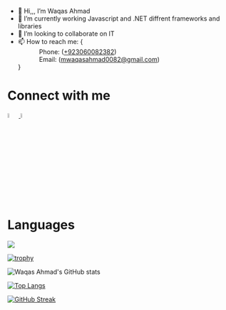 - 👋 Hi,,, I’m Waqas Ahmad
- 🌱 I’m currently working Javascript and .NET diffrent frameworks and libraries
- 💞️ I’m looking to collaborate on IT 
- 📫 How to reach me: { <br/>
             &nbsp; &nbsp; &nbsp; &nbsp; &nbsp; &nbsp; Phone: (<a href="tel:+923060082382">+923060082382</a>)<br/>
             &nbsp; &nbsp; &nbsp; &nbsp; &nbsp; &nbsp; Email: (<a href="mailto:mwaqasahmad0082@gmail.com">mwaqasahmad0082@gmail.com</a>)<br/>
              }
<h1>Connect with me </h1>

<a href="https://www.linkedin.com/in/muhammad-waqas-a71926308/" rel="nofollow">
  <img src="https://cdn-icons-png.flaticon.com/512/2504/2504923.png" data-canonical-src="https://img.icons8.com/android/24/000000/linkedin.png" width="5%" height="5%">
</a>
<span>
  <a href="https://github.com/mwaqasahmad0082" rel="nofollow"><img src="https://cdn-icons-png.flaticon.com/512/25/25231.png" width="5%" height="5%"></a></span>
</span>


<h1> Languages </h1>
  <img src="https://skillicons.dev/icons?i=html,css,javascript,react,nodejs,php"/>
<br>


[![trophy](https://github-profile-trophy.vercel.app/?username=mwaqasahmad0082)](https://github.com/ryo-ma/github-profile-trophy)

![Waqas Ahmad's GitHub stats](https://github-readme-stats.vercel.app/api?username=mwaqasahmad0082&show_icons=true&theme=default)

[![Top Langs](https://github-readme-stats.vercel.app/api/top-langs/?username=mwaqasahmad0082)](https://github.com/mwaqasahmad0082/github-readme-stats)


[![GitHub Streak](https://streak-stats.demolab.com/?user=mwaqasahmad0082)](https://git.io/streak-stats)
<br>
